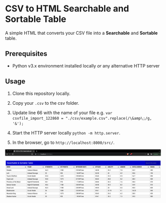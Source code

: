 # CSV to HTML Searchable and Sortable Table

A simple HTML that converts your CSV file into a __Searchable__ and __Sortable__ table.

## Prerequisites

* Python v3.x environment installed locally _or_ any alternative HTTP server

## Usage

1. Clone this repository locally.

1. Copy your `.csv` to the csv folder.
1. Update line 66 with the name of your file e.g. `var csvfile_import_122860 = "./csv/example.csv".replace(/\&amp\;/g, '&');`
1. Start the HTTP server locally ```python -m http.server```.
1. In the browser, go to ```http://localhost:8000/src/```.

![Example](./images/example.png)
